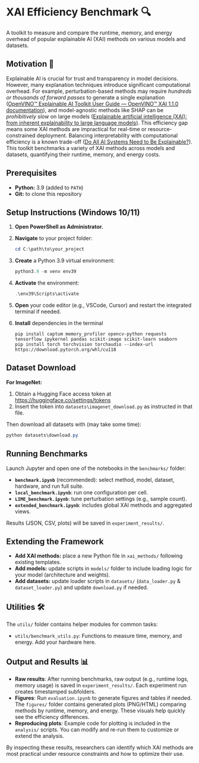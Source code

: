﻿# XAI Efficiency Benchmark 🔍

A toolkit to measure and compare the runtime, memory, and energy overhead of popular explainable AI (XAI) methods on various models and datasets.

## Motivation 🎯

Explainable AI is crucial for trust and transparency in model decisions. However, many explanation techniques introduce significant computational overhead. For example, perturbation-based methods may require *hundreds or thousands of forward passes* to generate a single explanation ([OpenVINO™ Explainable AI Toolkit User Guide — OpenVINO™ XAI 1.1.0 documentation](https://openvinotoolkit.github.io/openvino_xai/stable/user-guide.html#:~:text=%2A%20Flexible%20,Cons)), and model-agnostic methods like SHAP can be *prohibitively slow* on large models ([Explainable artificial intelligence (XAI): from inherent explainability to large language models](https://arxiv.org/html/2501.09967v1#:~:text=Also%2C%20the%20computational%20overhead%20when,In%20addition%2C%20model)). This efficiency gap means some XAI methods are impractical for real-time or resource-constrained deployment. Balancing interpretability with computational efficiency is a known trade-off ([Do All AI Systems Need to Be Explainable?](https://ssir.org/articles/entry/do_ai_systems_need_to_be_explainable#:~:text=5.%20The%20trade,When)). This toolkit benchmarks a variety of XAI methods across models and datasets, quantifying their runtime, memory, and energy costs.

## Prerequisites

- **Python:** 3.9 (added to `PATH`)
- **Git:** to clone this repository

## Setup Instructions (Windows 10/11)

1. **Open PowerShell as Administrator.**
   
3. **Navigate** to your project folder:
   ```powershell
   cd C:\path\to\your_project
   ```
4. **Create** a Python 3.9 virtual environment:
   ```powershell
   python3.9 -m venv env39
   ```
5. **Activate** the environment:
   ```powershell
   .\env39\Scripts\activate
   ```
6. **Open** your code editor (e.g., VSCode, Cursor) and restart the integrated terminal if needed.
7. **Install** dependencies in the terminal
   ```
   pip install captum memory_profiler opencv-python requests tensorflow ipykernel pandas scikit-image scikit-learn seaborn
   pip install torch torchvision torchaudio --index-url https://download.pytorch.org/whl/cu118
   ```

## Dataset Download

**For ImageNet:**
1. Obtain a Hugging Face access token at https://huggingface.co/settings/tokens
2. Insert the token into `datasets\imagenet_download.py` as instructed in that file.

Then download all datasets with (may take some time):

```powershell
python datasets\download.py
```
   

## Running Benchmarks

Launch Jupyter and open one of the notebooks in the `benchmarks/` folder:

- **`benchmark.ipynb`** (recommended): select method, model, dataset, hardware, and run full suite.
- **`local_benchmark.ipynb`**: run one configuration per cell.
- **`LIME_benchmark.ipynb`**: tune perturbation settings (e.g., sample count).
- **`extended_benchmark.ipynb`**: includes global XAI methods and aggregated views.

Results (JSON, CSV, plots) will be saved in `experiment_results/`.

## Extending the Framework

- **Add XAI methods:** place a new Python file in `xai_methods/` following existing templates.
- **Add models:** update scripts in `models/` folder to include loading logic for your model (architecture and weights).
- **Add datasets:** update loader scripts in `datasets/` (`data_loader.py` & `dataset_loader.py`) and update `download.py` if needed.


## Utilities 🛠️

The `utils/` folder contains helper modules for common tasks:

- `utils/benchmark_utils.py`: Functions to measure time, memory, and energy. Add your hardware here. 


## Output and Results 📊

- **Raw results**: After running benchmarks, raw output (e.g., runtime logs, memory usage) is saved in `experiment_results/`. Each experiment run creates timestamped subfolders.  
- **Figures**: Run `evaluation.ipynb` to generate figures and tables if needed. The `figures/` folder contains generated plots (PNG/HTML) comparing methods by runtime, memory, and energy. These visuals help quickly see the efficiency differences.  
- **Reproducing plots**: Example code for plotting is included in the `analysis/` scripts. You can modify and re-run them to customize or extend the analysis.  

By inspecting these results, researchers can identify which XAI methods are most practical under resource constraints and how to optimize their use.



